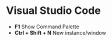 # Visual Studio Code

* **F1**                  Show Command Palette
* **Ctrl + Shift + N**    New instance/window